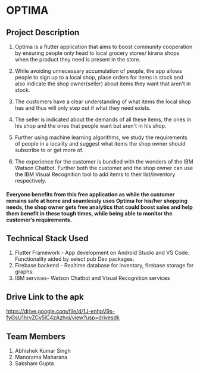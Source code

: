 # OPTIMA

## Project Description

1. Optima is a flutter application that aims to boost community cooperation by ensuring people only head to local grocery stores/ kirana shops when the product they need is present in the store. 

2. While avoiding unnecessary accumulation of people, the app allows people to sign up to a local shop, place orders for items in stock and also indicate the shop owner(seller) about items they want that aren’t in stock. 

3. The customers have a clear understanding of what items the local shop has and thus will only step out if what they need exists. 

4. The seller is indicated about the demands of all these items, the ones in his shop and the ones that people want but aren't in his shop. 

5. Further using machine learning algorithms, we study the requirements of people in a locality and suggest what items the shop owner should subscribe to or get more of. 

6. The experience for the customer is bundled with the wonders of the IBM Watson Chatbot. 
Further both the customer and the shop owner can use the IBM Visual Recognition tool to add items to their list/inventory respectively. 

#### Everyone benefits from this free application as while the customer remains safe at home and seamlessly uses Optima for his/her shopping needs, the shop owner gets free analytics that could boost sales and help them benefit in these tough times, while being able to monitor the customer’s requirements.

## Technical Stack Used

1. Flutter Framework - App development on Android Studio and VS Code. Functionality aided by select pub Dev packages.
2. Firebase backend - Realtime database for inventory, firebase storage for graphs.
3. IBM services- Watson Chatbot and Visual Recognition services

## Drive Link to the apk

https://drive.google.com/file/d/1J-enhpV9s-fyGsU1hrvZCy5lC4zAzhgi/view?usp=drivesdk

## Team Members

1. Abhishek Kumar Singh
2. Manorama Maharana
3. Saksham Gupta



